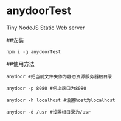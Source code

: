 # anydoorTest

Tiny NodeJS Static Web server


##安装

```
npm i -g anydoorTest
```


##使用方法

```
anydoor #把当前文件夹作为静态资源服务器根目录

anydoor -p 8080 #何止端口为8080

anydoor -h localhost #设置host为localhost

anydoor -d /usr #设置根目录为/usr
```
